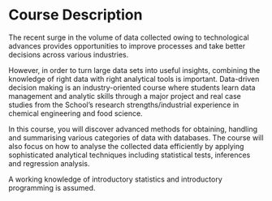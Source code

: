 # Course Description

The recent surge in the volume of data collected owing to technological advances provides opportunities to improve processes and take better decisions across various industries.

However, in order to turn large data sets into useful insights, combining the knowledge of right
data with right analytical tools is important. Data-driven decision making is an industry-oriented
course where students learn data management and analytic skills through a major project and
real case studies from the School’s research strengths/industrial experience in chemical
engineering and food science.

In this course, you will discover advanced methods for obtaining, handling and summarising
various categories of data with databases. The course will also focus on how to analyse the
collected data efficiently by applying sophisticated analytical techniques including statistical
tests, inferences and regression analysis.

A working knowledge of introductory statistics and introductory programming is assumed.

```{tableofcontents}
```
